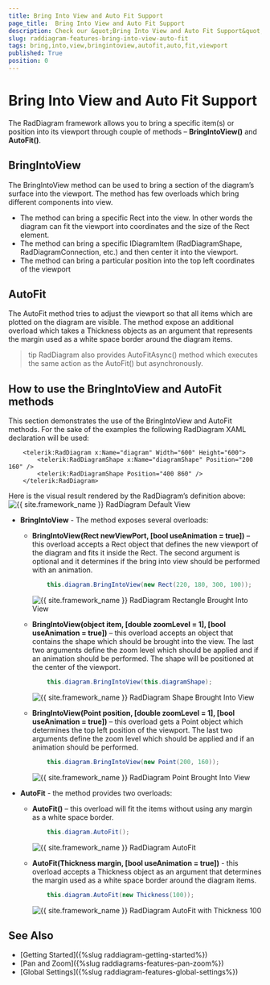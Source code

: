 ```yaml
---
title: Bring Into View and Auto Fit Support
page_title:  Bring Into View and Auto Fit Support
description: Check our &quot;Bring Into View and Auto Fit Support&quot; documentation article for the RadDiagram {{ site.framework_name }} control.
slug: raddiagram-features-bring-into-view-auto-fit
tags: bring,into,view,bringintoview,autofit,auto,fit,viewport
published: True
position: 0
---
```


# Bring Into View and Auto Fit Support

The RadDiagram framework allows you to bring a specific item(s) or position into its viewport through couple of methods – __BringIntoView()__ and __AutoFit()__.

## BringIntoView

The BringIntoView method can be used to bring a section of the diagram’s surface into the viewport. The method has few overloads which bring different components into view. 

* The method can bring a specific Rect into the view. In other words the diagram can fit the viewport into coordinates and the size of the Rect element.
* The method can bring a specific IDiagramItem (RadDiagramShape, RadDiagramConnection, etc.) and then center it into the viewport.
* The method can bring a particular position into the top left coordinates of the viewport

## AutoFit

The AutoFit method tries to adjust the viewport so that all items which are plotted on the diagram are visible. The method expose an additional overload which takes a Thickness objects as an argument that represents the margin used as a white space border around the diagram items.

>tip RadDiagram also provides AutoFitAsync() method which executes the same action as the AutoFit() but asynchronously.

## How to use the BringIntoView and AutoFit methods

This section demonstrates the use of the BringIntoView and AutoFit methods. For the sake of the examples the following RadDiagram XAML declaration will be used:

```XAML
	<telerik:RadDiagram x:Name="diagram" Width="600" Height="600">
		<telerik:RadDiagramShape x:Name="diagramShape" Position="200 160" />
		<telerik:RadDiagramShape Position="400 860" />
	</telerik:RadDiagram>
```

Here is the visual result rendered by the RadDiagram’s definition above:
![{{ site.framework_name }} RadDiagram Default View](images/radidiagram-features-bringintoview-autofit_01.png)

* __BringIntoView__ - The method exposes several overloads:
	* __BringIntoView(Rect newViewPort, [bool useAnimation = true])__ – this overload accepts a Rect object that defines the new viewport of the diagram and fits it inside the Rect. The second argument is optional and it determines if the bring into view should be performed with an animation. 
	
		```C#
			this.diagram.BringIntoView(new Rect(220, 180, 300, 100));
		```

		![{{ site.framework_name }} RadDiagram Rectangle Brought Into View](images/radidiagram-features-bringintoview-autofit_02.png)

	* __BringIntoView(object item, [double zoomLevel = 1], [bool useAnimation =  true])__ – this overload accepts an object that contains the shape which should be brought into the view. The last two arguments define the zoom level which should be applied and if an animation should be performed. The shape will be positioned at the center of the viewport.
	
		```C#
			this.diagram.BringIntoView(this.diagramShape);
		```

		![{{ site.framework_name }} RadDiagram Shape Brought Into View](images/radidiagram-features-bringintoview-autofit_03.png)
	
	* __BringIntoView(Point position, [double zoomLevel = 1], [bool useAnimation =  true])__ – this overload gets a Point object which determines the top left position of the viewport. The last two arguments define the zoom level which should be applied and if an animation should be performed.
		
		```C#
			this.diagram.BringIntoView(new Point(200, 160));
		```
		
		![{{ site.framework_name }} RadDiagram Point Brought Into View](images/radidiagram-features-bringintoview-autofit_04.png)

* __AutoFit__ - the method provides two overloads: 
	
	* __AutoFit()__ – this overload will fit the items without using any margin as a white space border.
		
		```C#
			this.diagram.AutoFit();
		```
		
		![{{ site.framework_name }} RadDiagram AutoFit](images/radidiagram-features-bringintoview-autofit_05.png)
		
	* __AutoFit(Thickness margin, [bool useAnimation = true])__  - this overload accepts a Thickness object as an argument that determines the margin used as a white space border around the diagram items. 
		
		```C#
			this.diagram.AutoFit(new Thickness(100));
		```
		
		![{{ site.framework_name }} RadDiagram AutoFit with Thickness 100](images/radidiagram-features-bringintoview-autofit_06.png)

## See Also
 * [Getting Started]({%slug raddiagram-getting-started%})
 * [Pan and Zoom]({%slug raddiagrams-features-pan-zoom%})
 * [Global Settings]({%slug raddiagram-features-global-settings%})
 